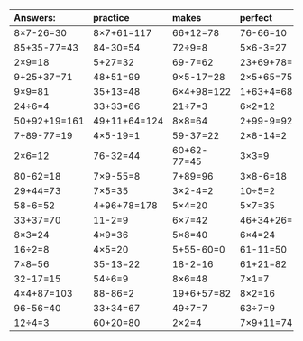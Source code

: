 | Answers: | practice | makes | perfect | ! |
| :--- | :--- | :--- | :--- | :--- |
| 8×7-26=30 | 8×7+61=117 | 66+12=78 | 76-66=10 | 49+21-13=57 | 
| 85+35-77=43 | 84-30=54 | 72÷9=8 | 5×6-3=27 | 4×8=32 | 
| 2×9=18 | 5+27=32 | 69-7=62 | 23+69+78=170 | 9÷3=3 | 
| 9+25+37=71 | 48+51=99 | 9×5-17=28 | 2×5+65=75 | 82+20+84=186 | 
| 9×9=81 | 35+13=48 | 6×4+98=122 | 1+63+4=68 | 4×6+78=102 | 
| 24÷6=4 | 33+33=66 | 21÷7=3 | 6×2=12 | 67-29=38 | 
| 50+92+19=161 | 49+11+64=124 | 8×8=64 | 2+99-9=92 | 5×5=25 | 
| 7+89-77=19 | 4×5-19=1 | 59-37=22 | 2×8-14=2 | 6+9=15 | 
| 2×6=12 | 76-32=44 | 60+62-77=45 | 3×3=9 | 92+1=93 | 
| 80-62=18 | 7×9-55=8 | 7+89=96 | 3×8-6=18 | 40÷5=8 | 
| 29+44=73 | 7×5=35 | 3×2-4=2 | 10÷5=2 | 8×4=32 | 
| 58-6=52 | 4+96+78=178 | 5×4=20 | 5×7=35 | 3×6=18 | 
| 33+37=70 | 11-2=9 | 6×7=42 | 46+34+26=106 | 8+7=15 | 
| 8×3=24 | 4×9=36 | 5×8=40 | 6×4=24 | 1×2=2 | 
| 16÷2=8 | 4×5=20 | 5+55-60=0 | 61-11=50 | 13+91-51=53 | 
| 7×8=56 | 35-13=22 | 18-2=16 | 61+21=82 | 7×2=14 | 
| 32-17=15 | 54÷6=9 | 8×6=48 | 7×1=7 | 6×6=36 | 
| 4×4+87=103 | 88-86=2 | 19+6+57=82 | 8×2=16 | 88+66-52=102 | 
| 96-56=40 | 33+34=67 | 49÷7=7 | 63÷7=9 | 41+38=79 | 
| 12÷4=3 | 60+20=80 | 2×2=4 | 7×9+11=74 | 2×3=6 | 
